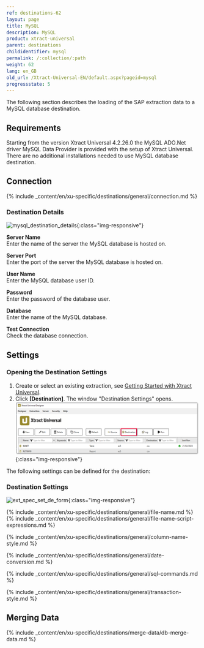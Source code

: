 ```yaml
---
ref: destinations-62
layout: page
title: MySQL
description: MySQL
product: xtract-universal
parent: destinations
childidentifier: mysql
permalink: /:collection/:path
weight: 62
lang: en_GB
old_url: /Xtract-Universal-EN/default.aspx?pageid=mysql
progressstate: 5
---
```


The following section describes the loading of the SAP extraction data to a MySQL database destination.

## Requirements

Starting from the version Xtract Universal 4.2.26.0 the MySQL ADO.Net driver MySQL Data Provider is provided with the setup of Xtract Universal. 
There are no additional installations needed to use MySQL database destination.

## Connection
{% include _content/en/xu-specific/destinations/general/connection.md %}	

### Destination Details

![mysql_destination_details](/img/content/mysql_destination_details.png){:class="img-responsive"}

**Server Name** <br>
Enter the name of the server the MySQL database is hosted on.

**Server Port** <br>
Enter the port of the server the MySQL database is hosted on.

**User Name** <br>
Enter the MySQL database user ID.

**Password** <br>
Enter the password of the database user.

**Database** <br>
Enter the name of the MySQL database.

**Test Connection** <br>
Check the database connection. 

## Settings
### Opening the Destination Settings
1. Create or select an existing extraction, see [Getting Started with Xtract Universal](../getting-started/define-a-table-extraction).
2. Click **[Destination]**. The window "Destination Settings" opens.
![Destination-settings](/img/content/xu/xu_designer_destination.png){:class="img-responsive"}

The following settings can be defined for the destination:  

### Destination Settings

![ext_spec_set_de_form](/img/content/mysql-configurations.png){:class="img-responsive"}

{% include _content/en/xu-specific/destinations/general/file-name.md %}
{% include _content/en/xu-specific/destinations/general/file-name-script-expressions.md %}

{% include _content/en/xu-specific/destinations/general/column-name-style.md %}

{% include _content/en/xu-specific/destinations/general/date-conversion.md %}

{% include _content/en/xu-specific/destinations/general/sql-commands.md %}

{% include _content/en/xu-specific/destinations/general/transaction-style.md %}

## Merging Data

{% include _content/en/xu-specific/destinations/merge-data/db-merge-data.md  %}